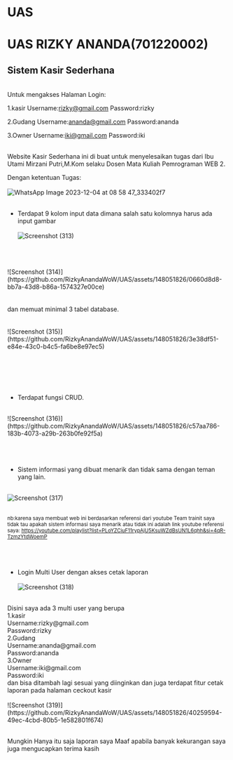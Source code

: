 # UAS 

# UAS RIZKY ANANDA(701220002) <br>
## Sistem Kasir Sederhana 

<br>
Untuk mengakses Halaman Login:

1.kasir
Username:rizky@gmail.com
Password:rizky

2.Gudang
Username:ananda@gmail.com
Password:ananda

3.Owner
Username:iki@gmail.com
Password:iki
<br>
<br>
<p>Website Kasir Sederhana ini di buat untuk menyelesaikan tugas dari Ibu Utami Mirzani Putri,M.Kom selaku Dosen Mata Kuliah Pemrograman WEB 2.
</p>

Dengan ketentuan Tugas: <br><br>
![WhatsApp Image 2023-12-04 at 08 58 47_333402f7](https://github.com/RizkyAnandaWoW/UAS/assets/148051826/05e7657f-528d-4a91-b0d4-f1cdbd6fb192)<br><br>
- Terdapat 9 kolom input data dimana salah satu kolomnya harus ada input gambar
<br><br>
![Screenshot (313)](https://github.com/RizkyAnandaWoW/UAS/assets/148051826/241219d3-2cd5-4b8a-a38b-dad06ebc856d)
<br>
<br>
<br>
![Screenshot (314)](https://github.com/RizkyAnandaWoW/UAS/assets/148051826/0660d8d8-bb7a-43d8-b86a-1574327e00ce)
<br><br>
<br>
dan memuat minimal 3 tabel database. <br><br><br>
 ![Screenshot (315)](https://github.com/RizkyAnandaWoW/UAS/assets/148051826/3e38df51-e84e-43c0-b4c5-fa6be8e97ec5)
<br><br>

<br>
<br>
<br>
<br>

- Terdapat fungsi CRUD.<br>
<br>
![Screenshot (316)](https://github.com/RizkyAnandaWoW/UAS/assets/148051826/c57aa786-183b-4073-a29b-263b0fe92f5a)

<br>
<br>
<br>
<br>

- Sistem informasi yang dibuat menarik dan tidak sama dengan teman yang lain.<br><br>

![Screenshot (317)](https://github.com/RizkyAnandaWoW/UAS/assets/148051826/cdc269a5-d39c-4dfd-b65b-e4e1cab4c1ea)
<br><br>

<small>nb:karena saya membuat web ini berdasarkan referensi dari youtube Team trainit saya tidak tau apakah sistem informasi saya menarik atau tidak
ini adalah link youtube referensi saya: https://youtube.com/playlist?list=PLoYZCiuF11rypAjU5KsuWZdBsUN1L6qhh&si=4qR-TzmzYtdWoemP</small>
<br>
<br>
<br>
<br>

- Login Multi User dengan akses cetak laporan <br><br>
![Screenshot (318)](https://github.com/RizkyAnandaWoW/UAS/assets/148051826/add919c1-8887-4d7e-ba11-d0606162590a)
<br>
Disini saya ada 3 multi user yang berupa
<br>
1.kasir
<br>Username:rizky@gmail.com
<br>Password:rizky
<br>
2.Gudang
<br>Username:ananda@gmail.com
<br>Password:ananda
<br>
3.Owner
<br>Username:iki@gmail.com
<br>Password:iki
<br>
dan bisa ditambah lagi sesuai yang diinginkan dan juga terdapat fitur cetak laporan pada halaman ceckout kasir<br><br>
![Screenshot (319)](https://github.com/RizkyAnandaWoW/UAS/assets/148051826/40259594-49ec-4cbd-80b5-1e582801f674)
<br><br>

<p>Mungkin Hanya itu saja laporan saya Maaf apabila banyak kekurangan saya juga mengucapkan terima kasih  </p>

 


